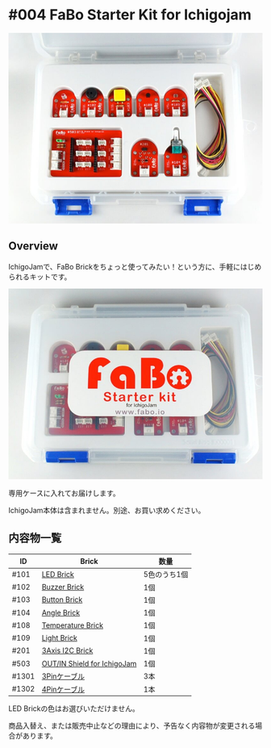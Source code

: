 # #004 FaBo Starter Kit for Ichigojam

![](./img/004_starterkit_ichigojam.jpg)
<!--COLORME-->

## Overview
IchigoJamで、FaBo Brickをちょっと使ってみたい！という方に、手軽にはじめられるキットです。

![](./img/004_doc.jpg)

専用ケースに入れてお届けします。

IchigoJam本体は含まれません。別途、お買い求めください。

## 内容物一覧

|ID|Brick|数量|
|--|--|--|
|#101|[LED Brick](http://fabo.io/101_A.html)|5色のうち1個|
|#102|[Buzzer Brick](http://fabo.io/102.html)|1個|
|#103|[Button Brick](http://fabo.io/103.html)|1個|
|#104|[Angle Brick](http://fabo.io/104.html)|1個|
|#108|[Temperature Brick](http://fabo.io/108.html)|1個|
|#109|[Light Brick](http://fabo.io/109.html)|1個|
|#201|[3Axis I2C Brick](http://fabo.io/201.html)|1個|
|#503|[OUT/IN Shield for IchigoJam](http://fabo.io/503.html)|1個|
|#1301|[3Pinケーブル](http://fabo.io/1301.html)|3本|
|#1302|[4Pinケーブル](http://fabo.io/1302.html)|1本|


LED Brickの色はお選びいただけません。

商品入替え、または販売中止などの理由により、予告なく内容物が変更される場合があります。
